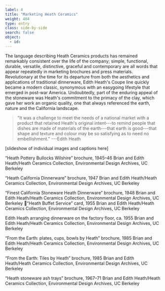```yaml
---
label: 4
title: "Marketing Heath Ceramics"
weight: 404
type: entry
class: side-by-side
search: false
object:
  - id:
---
```

The language describing Heath Ceramics products has remained remarkably consistent over the life of the company; simple, functional, durable, versatile, distinctive, graceful and contemporary are all words that appear repeatedly in marketing brochures and press materials. Revolutionary at the time for its departure from both the aesthetics and applications of traditional dinnerware, Edith Heath's Coupe line quickly became a modern classic, synonymous with an easygoing lifestyle that emerged in post-war America. Undoubtedly, part of the enduring appeal of the stoneware was Heath's commitment to the primacy of the clay, which gave her work an organic quality, one that always referenced the earth, nature and the California landscape.

>"It was a challenge to meet the needs of a national market with a product that retained Heath's original intent---to remind people that dishes are made of materials of the earth---that earth is good---that shape and texture and colour may be so satisfying as to need no embellishment." 
---Edith Heath

[slideshow of individual images and captions here]

“Heath Pottery Bullocks Wilshire” brochure, 1945–46
Brian and Edith Heath/Heath Ceramics Collection, Environmental Design Archives, UC Berkeley

“Heath California Dinnerware” brochure, 1947
Brian and Edith Heath/Heath Ceramics Collection, Environmental Design Archives, UC Berkeley

“Finest California Stoneware Heath Dinnerware” brochure, 1948
Brian and Edith Heath/Heath Ceramics Collection, Environmental Design Archives, UC Berkeley
“Heath Buffet Service” card, 1955
Brian and Edith Heath/Heath Ceramics Collection, Environmental Design Archives, UC Berkeley

Edith Heath arranging dinnerware on the factory floor, ca. 1955
Brian and Edith Heath/Heath Ceramics Collection, Environmental Design Archives, UC Berkeley

“From the Earth: plates, cups, bowls by Heath” brochure, 1985
Brian and Edith Heath/Heath Ceramics Collection, Environmental Design Archives, UC Berkeley

“From the Earth: Tiles by Heath” brochure, 1985
Brian and Edith Heath/Heath Ceramics Collection, Environmental Design Archives, UC Berkeley

“Heath stoneware ash trays” brochure, 1967–71
Brian and Edith Heath/Heath Ceramics Collection, Environmental Design Archives, UC Berkeley
